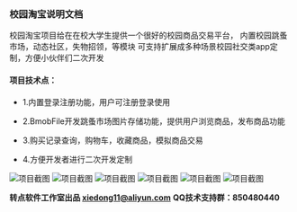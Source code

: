 ### 校园淘宝说明文档
校园淘宝项目给在在校大学生提供一个很好的校园商品交易平台，
内置校园跳蚤市场，动态社区，失物招领，等模块
可支持扩展成多种场景校园社交类app定制，方便小伙伴们二次开发


#### 项目技术点：

- 1.内置登录注册功能，用户可注册登录使用

- 2.BmobFile开发跳蚤市场图片存储功能，提供用户浏览商品，发布商品功能

- 3.购买记录查询，购物车，收藏商品，模拟商品交易

- 4.方便开发者进行二次开发定制

![项目截图](https://github.com/xiedong11/school-trade/blob/master/img/1.jpg)
![项目截图](https://github.com/xiedong11/school-trade/blob/master/img/2.jpg)
![项目截图](https://github.com/xiedong11/school-trade/blob/master/img/3.jpg)
![项目截图](https://github.com/xiedong11/school-trade/blob/master/img/4.jpg)
![项目截图](https://github.com/xiedong11/school-trade/blob/master/img/5.jpg)
![项目截图](https://github.com/xiedong11/school-trade/blob/master/img/6.jpg)

**转点软件工作室出品 xiedong11@aliyun.com**
**QQ技术支持群：850480440**